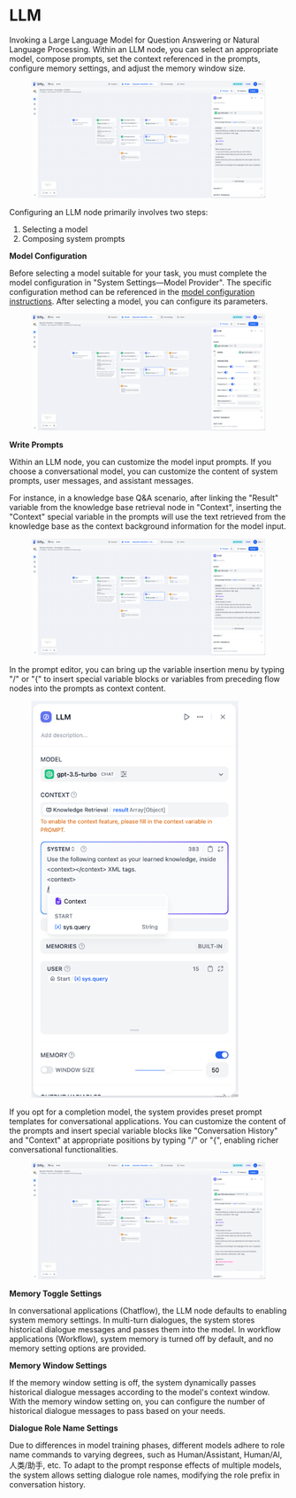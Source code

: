# LLM

Invoking a Large Language Model for Question Answering or Natural Language Processing. Within an LLM node, you can select an appropriate model, compose prompts, set the context referenced in the prompts, configure memory settings, and adjust the memory window size.

<figure><img src="../../../.gitbook/assets/image (9) (1).png" alt=""><figcaption></figcaption></figure>

Configuring an LLM node primarily involves two steps:

1. Selecting a model
2. Composing system prompts

**Model Configuration**&#x20;

Before selecting a model suitable for your task, you must complete the model configuration in "System Settings—Model Provider". The specific configuration method can be referenced in the [model configuration instructions](https://docs.dify.ai/tutorials/model-configuration#model-integration-settings). After selecting a model, you can configure its parameters.

<figure><img src="../../../.gitbook/assets/image (10) (1).png" alt=""><figcaption></figcaption></figure>

**Write Prompts**

Within an LLM node, you can customize the model input prompts. If you choose a conversational model, you can customize the content of system prompts, user messages, and assistant messages.&#x20;

For instance, in a knowledge base Q\&A scenario, after linking the "Result" variable from the knowledge base retrieval node in "Context", inserting the "Context" special variable in the prompts will use the text retrieved from the knowledge base as the context background information for the model input.

<figure><img src="../../../.gitbook/assets/image (12) (1).png" alt=""><figcaption></figcaption></figure>

In the prompt editor, you can bring up the variable insertion menu by typing "/" or "{" to insert special variable blocks or variables from preceding flow nodes into the prompts as context content.

<figure><img src="../../../.gitbook/assets/image (13) (1).png" alt="" width="375"><figcaption></figcaption></figure>

If you opt for a completion model, the system provides preset prompt templates for conversational applications. You can customize the content of the prompts and insert special variable blocks like "Conversation History" and "Context" at appropriate positions by typing "/" or "{", enabling richer conversational functionalities.

<figure><img src="../../../.gitbook/assets/image (14) (1).png" alt=""><figcaption></figcaption></figure>

**Memory Toggle Settings**&#x20;

In conversational applications (Chatflow), the LLM node defaults to enabling system memory settings. In multi-turn dialogues, the system stores historical dialogue messages and passes them into the model. In workflow applications (Workflow), system memory is turned off by default, and no memory setting options are provided.

**Memory Window Settings**&#x20;

If the memory window setting is off, the system dynamically passes historical dialogue messages according to the model's context window. With the memory window setting on, you can configure the number of historical dialogue messages to pass based on your needs.

**Dialogue Role Name Settings**&#x20;

Due to differences in model training phases, different models adhere to role name commands to varying degrees, such as Human/Assistant, Human/AI, 人类/助手, etc. To adapt to the prompt response effects of multiple models, the system allows setting dialogue role names, modifying the role prefix in conversation history.
